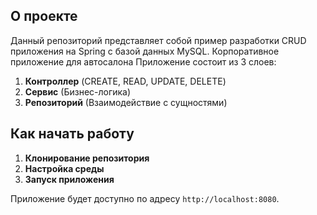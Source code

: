 ## О проекте

Данный репозиторий представляет собой пример разработки CRUD приложения на Spring с базой данных MySQL.
Корпоративное приложение для автосалона
Приложение состоит из 3 слоев:

1. **Контроллер** (CREATE, READ, UPDATE, DELETE)
2. **Сервис** (Бизнес-логика)
3. **Репозиторий** (Взаимодействие с сущностями)

## Как начать работу

1. **Клонирование репозитория**
2. **Настройка среды**
3. **Запуск приложения**

Приложение будет доступно по адресу `http://localhost:8080`.
